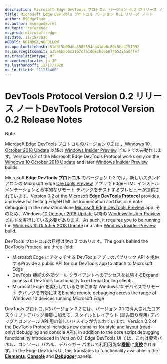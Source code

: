 ```yaml
---
description: Microsoft Edge DevTools プロトコル バージョン 0.2 のリリース ノート
title: Microsoft Edge DevTools プロトコル バージョン 0.2 リリース ノート
author: MSEdgeTeam
ms.author: msedgedevrel
ms.topic: reference
ms.prod: microsoft-edge
ms.date: 11/19/2020
ROBOTS: NOINDEX,NOFOLLOW
ms.openlocfilehash: 61d8f5b00dca3505594ca41db6c80c5ba4157092
ms.sourcegitcommit: a35a6b5bbc21b7df61d08cbc6b074b5325ad4fef
ms.translationtype: MT
ms.contentlocale: ja-JP
ms.lasthandoff: 12/17/2020
ms.locfileid: "11234400"
---
```

# <span data-ttu-id="59bf0-103">DevTools Protocol Version 0.2 リリース ノート</span><span class="sxs-lookup"><span data-stu-id="59bf0-103">DevTools Protocol Version 0.2 Release Notes</span></span>

> [!NOTE]
> <span data-ttu-id="59bf0-104">Microsoft Edge DevTools プロトコルのバージョン 0.2 は [、Windows 10 October 2018 Update](/windows/uwp/whats-new/windows-10-build-17763) 以降の [Windows Insider Preview](https://insider.windows.com/getting-started/) ビルドでのみ動作します。</span><span class="sxs-lookup"><span data-stu-id="59bf0-104">Version 0.2 of the Microsoft Edge DevTools Protocol works only on the [Windows 10 October 2018 Update](/windows/uwp/whats-new/windows-10-build-17763) and later [Windows Insider Preview](https://insider.windows.com/getting-started/) builds.</span></span>

<span data-ttu-id="59bf0-105">Microsoft **Edge DevTools プロトコル** のバージョン 0.2 では、新しいスタンドアロンの Microsoft Edge [DevTools Preview](https://www.microsoft.com/store/p/microsoft-edge-devtools-preview/9mzbfrmz0mnj?activetab=pivot%3aoverviewtab) アプリで EdgeHTML インストルメンテーションと基本的なリモート デバッグをテストするプレビューが提供されています。</span><span class="sxs-lookup"><span data-stu-id="59bf0-105">Version 0.2 of the Microsoft **Edge DevTools Protocol** provides a preview for testing EdgeHTML instrumentation and basic remote debugging in the new standalone [Microsoft Edge DevTools Preview](https://www.microsoft.com/store/p/microsoft-edge-devtools-preview/9mzbfrmz0mnj?activetab=pivot%3aoverviewtab) app.</span></span> <span data-ttu-id="59bf0-106">そのため、Windows [10 October 2018 Update](/windows/uwp/whats-new/windows-10-build-17763) 以降の [Windows Insider Preview](https://insider.windows.com/getting-started/) ビルドを実行している必要があります。</span><span class="sxs-lookup"><span data-stu-id="59bf0-106">As such, it requires you to be running the [Windows 10 October 2018 Update](/windows/uwp/whats-new/windows-10-build-17763) or a later [Windows Insider Preview](https://insider.windows.com/getting-started/) build.</span></span>

<span data-ttu-id="59bf0-107">DevTools プロトコルの目標は次の 3 つあります。</span><span class="sxs-lookup"><span data-stu-id="59bf0-107">The goals behind the DevTools Protocol are three-fold:</span></span>

 - <span data-ttu-id="59bf0-108">Microsoft Edge にアタッチする DevTools アプリのパブリック API を提供する</span><span class="sxs-lookup"><span data-stu-id="59bf0-108">Provide a public API for our DevTools app to attach to Microsoft Edge</span></span>
 - <span data-ttu-id="59bf0-109">DevTools 機能の外部ツール クライアントへのアクセスを拡張する</span><span class="sxs-lookup"><span data-stu-id="59bf0-109">Expand access of DevTools functionality to external tooling clients</span></span>
 - <span data-ttu-id="59bf0-110">Microsoft Edge を実行しているさまざまな Windows 10 デバイスでリモート デバッグを有効にする</span><span class="sxs-lookup"><span data-stu-id="59bf0-110">Enable remote debugging across the range of Windows 10 devices running Microsoft Edge</span></span> 

<span data-ttu-id="59bf0-111">DevTools プロトコルのバージョン 0.2 には、バージョン 0.1 で導入されたコア スクリプトデバッグ機能に加えて、スタイルとレイアウト (読み取り専用) デバッグとコンソール API 用の新しいドメインが含まれています。</span><span class="sxs-lookup"><span data-stu-id="59bf0-111">Version 0.2 of the DevTools Protocol includes new domains for style and layout (read-only) debugging and console APIs, in addition to the core script debugging functionality introduced in Version 0.1.</span></span> <span data-ttu-id="59bf0-112">Edge DevTools UI では、これは要素パネル、コンソール パネル[](../../devtools-guide/elements.md)、デバッガー パネルで利用可能な[**機能**](../../devtools-guide/console.md)に[**変換**](../../devtools-guide/debugger.md)されます。</span><span class="sxs-lookup"><span data-stu-id="59bf0-112">In the Edge DevTools UI, this translates to functionality available in the [**Elements**](../../devtools-guide/elements.md), [**Console**](../../devtools-guide/console.md) and [**Debugger**](../../devtools-guide/debugger.md)  panels.</span></span>
